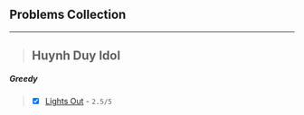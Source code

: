 ## Problems Collection
---
> Huynh Duy Idol
> ---
##### Greedy
> - [x] [Lights Out](https://csacademy.com/contest/ioi-2016-training-round-5/#task/lights-out/) - `2.5/5` 